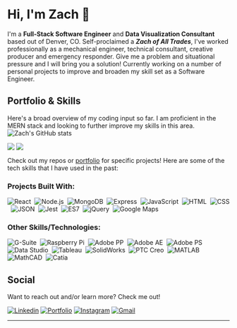 <!-- Introduction/Skills -->

# Hi, I'm Zach 👋

I'm a **Full-Stack Software Engineer** and **Data Visualization Consultant** based out of Denver, CO. Self-proclaimed a **_Zach of All Trades_**, I've worked professionally as a mechanical engineer, technical consultant, creative producer and emergency responder. Give me a problem and situational pressure and I will bring you a solution! Currently working on a number of personal projects to improve and broaden my skill set as a Software Engineer.

<!-- Portfolio -->
## Portfolio & Skills

Here's a broad overview of my coding input so far. I am proficient in the MERN stack and looking to further improve my skills in this area.
 ![Zach's GitHub stats](https://github-readme-stats.vercel.app/api?username=ZachTippit&count_private=true&theme=gotham)
<div style="display:inline;">

  <img valign="top" src="https://github-readme-stats.vercel.app/api?username=ZachTippit&theme=gotham"/>
 
  <img valign="top" src="https://github-readme-stats.vercel.app/api/top-langs/?username=ZachTippit&layout=compact&show_icons=true&theme=gotham"/>
</div>
</br>

Check out my repos or <a href="https://www.zachtippit.com">portfolio</a> for specific projects! Here are some of the tech skills that I have used in the past:

### Projects Built With:
![React](https://img.shields.io/badge/-React-05122A?style=flat&logo=react)&nbsp;
![Node.js](https://img.shields.io/badge/-Node.js-05122A?style=flat&logo=node.js)&nbsp;
![MongoDB](https://img.shields.io/badge/-MongoDB-05122A?style=flat&logo=mongodb)&nbsp;
![Express](https://img.shields.io/badge/-Express.js-05122A?style=flat&logo=express)&nbsp;
![JavaScript](https://img.shields.io/badge/-JavaScript-05122A?style=flat&logo=javascript)&nbsp;
![HTML](https://img.shields.io/badge/-HTML-05122A?style=flat&logo=HTML5)&nbsp;
![CSS](https://img.shields.io/badge/-CSS-05122A?style=flat&logo=CSS3&logoColor=1572B6)&nbsp;
![JSON](https://img.shields.io/badge/-JSON-05122A?style=flat&logo=json&logoColor=white)&nbsp;
![Jest](https://img.shields.io/badge/-Jest-05122A?style=flat&logo=jest)&nbsp;
![ES7](https://img.shields.io/badge/-ES7-05122A?style=flat&logo=ES7)&nbsp;
![jQuery](https://img.shields.io/badge/-jQuery-05122A?style=flat&logo=jquery)&nbsp;
![Google Maps](https://img.shields.io/badge/-Google_Maps-05122A?style=flat&logo=googlemaps)&nbsp;

### Other Skills/Technologies:

![G-Suite](https://img.shields.io/badge/-GSuite-05122A?style=flat&logo=google)&nbsp;
![Raspberry Pi](https://img.shields.io/badge/-Raspberry_Pi-05122A?style=flat&logo=raspberrypi)&nbsp;
![Adobe PP](https://img.shields.io/badge/-Adobe_Premiere_Pro-05122A?style=flat&logo=adobepremierepro)&nbsp;
![Adobe AE](https://img.shields.io/badge/-Adobe_After_Effects-05122A?style=flat&logo=adobeaftereffects)&nbsp;
![Adobe PS](https://img.shields.io/badge/-Adobe_Photoshop-05122A?style=fla&logo=adobephotoshop)&nbsp;
![Data Studio](https://img.shields.io/badge/-Data_Studio-05122A?style=flat)&nbsp;
![Tableau](https://img.shields.io/badge/-Tableau-05122A?style=flat&logo=tableau)&nbsp;
![SolidWorks](https://img.shields.io/badge/-SolidWorks-05122A?style=flat)&nbsp;
![PTC Creo](https://img.shields.io/badge/-PTC_Creo-05122A?style=flat)&nbsp;
![MATLAB](https://img.shields.io/badge/-MATLAB-05122A?style=flat)&nbsp;
![MathCAD](https://img.shields.io/badge/-MathCAD-05122A?style=flat)&nbsp;
![Catia](https://img.shields.io/badge/-Catia-05122A?style=flat)&nbsp;

<!-- Social -->
## Social

Want to reach out and/or learn more? Check me out!

[![Linkedin](https://img.shields.io/badge/-Zach_Tippit-blue?style=flat&logo=Linkedin&logoColor=white)](https://www.linkedin.com/in/zachtippit/)
[![Portfolio](https://img.shields.io/badge/-Portfolio:_zachtippit.com-darkgreen?style=flat)](https://zachtippit.com)
[![Instagram](https://img.shields.io/badge/-@zachtippit-white?style=flat&logo=Instagram)](https://instagram.com/zach_tippit/)
[![Gmail](https://img.shields.io/badge/-zachary.tippit@gmail.com-c14438?style=flat&logo=Gmail&logoColor=white)](mailto:zachary.tippit@gmail.com)

---

<!--
**ZachTippit/ZachTippit** is a ✨ _special_ ✨ repository because its `README.md` (this file) appears on your GitHub profile.

Here are some ideas to get you started:

- 🔭 I’m currently working on ...
- 🌱 I’m currently learning ...
- 👯 I’m looking to collaborate on ...
- 🤔 I’m looking for help with ...
- 💬 Ask me about ...
- 📫 How to reach me: ...
- 😄 Pronouns: ...
- ⚡ Fun fact: ...
-->
